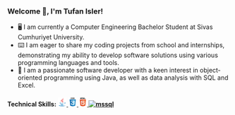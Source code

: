 ### Welcome 👋, I'm Tufan Isler!

- 🖥 I am currently a Computer Engineering Bachelor Student at Sivas Cumhuriyet University.
- ⌨️ I am eager to share my coding projects from school and internships, demonstrating my ability to develop software solutions using various programming languages and tools.
- 💫 I am a passionate software developer with a keen interest in object-oriented programming using Java, as well as data analysis with SQL and Excel.






<p align="left">
  <h4 align="left">Technical Skills:
  <a href="https://www.java.com" target="_blank" rel="noreferrer"> <img src="https://raw.githubusercontent.com/devicons/devicon/master/icons/java/java-original.svg" alt="java" width="20" height="20"/> </a>
  <a href="https://www.w3schools.com/css/" target="_blank" rel="noreferrer"> <img src="https://raw.githubusercontent.com/devicons/devicon/master/icons/css3/css3-original-wordmark.svg" alt="css3" width="20" height="20"/> </a> 
  <a href="https://www.w3.org/html/" target="_blank" rel="noreferrer"> <img src="https://raw.githubusercontent.com/devicons/devicon/master/icons/html5/html5-original-wordmark.svg" alt="html5" width="20" height="20"/> </a> 
  <a href="https://www.microsoft.com/en-us/sql-server" target="_blank" rel="noreferrer"> <img src="https://www.svgrepo.com/show/303229/microsoft-sql-server-logo.svg" alt="mssql" width="20" height="20"/> </a> 
</p>
  
<br />

